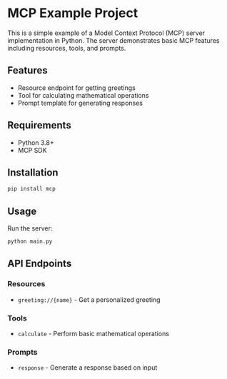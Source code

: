 # MCP Example Project

This is a simple example of a Model Context Protocol (MCP) server implementation in Python. The server demonstrates basic MCP features including resources, tools, and prompts.

## Features

- Resource endpoint for getting greetings
- Tool for calculating mathematical operations
- Prompt template for generating responses

## Requirements

- Python 3.8+
- MCP SDK

## Installation

```bash
pip install mcp
```

## Usage

Run the server:

```bash
python main.py
```

## API Endpoints

### Resources
- `greeting://{name}` - Get a personalized greeting

### Tools
- `calculate` - Perform basic mathematical operations

### Prompts
- `response` - Generate a response based on input 